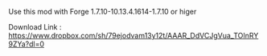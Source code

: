 Use this mod with Forge 1.7.10-10.13.4.1614-1.7.10 or higer

Download Link : https://www.dropbox.com/sh/79ejodvam13y12t/AAAR_DdVCJgVua_TOInRY9ZYa?dl=0

